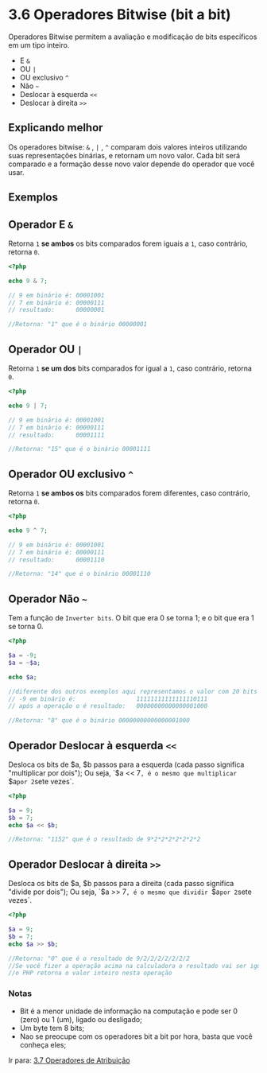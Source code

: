 # 3.6 Operadores Bitwise (bit a bit)

Operadores Bitwise permitem a avaliação e modificação de bits específicos em um tipo inteiro.

- E `&`
- OU `|`
- OU exclusivo `^`
- Não `~`
- Deslocar à esquerda `<<`
- Deslocar à direita `>>`

## Explicando melhor

Os operadores bitwise: `&` , `|` , `^` comparam dois valores inteiros utilizando suas representações binárias, e retornam um novo valor.
Cada bit será comparado e a formação desse novo valor depende do operador que você usar.

## Exemplos

## Operador E `&`
Retorna `1` **se ambos** os bits comparados forem iguais a `1`, caso contrário, retorna `0`.

```php
<?php

echo 9 & 7;

// 9 em binário é: 00001001
// 7 em binário é: 00000111
// resultado:      00000001

//Retorna: "1" que é o binário 00000001 
```

## Operador OU `|`
Retorna `1` **se um dos** bits comparados for igual a `1`, caso contrário, retorna `0`.

```php
<?php

echo 9 | 7;

// 9 em binário é: 00001001
// 7 em binário é: 00000111
// resultado:      00001111

//Retorna: "15" que é o binário 00001111 
```

## Operador OU exclusivo `^`
Retorna `1` **se ambos os** bits comparados forem diferentes, caso contrário, retorna `0`.

```php
<?php

echo 9 ^ 7;

// 9 em binário é: 00001001
// 7 em binário é: 00000111
// resultado:      00001110

//Retorna: "14" que é o binário 00001110 
```

## Operador Não `~`
Tem a função de `Inverter bits`. O bit que era 0 se torna 1; e o bit que era 1 se torna 0.

```php
<?php

$a = -9;
$a = ~$a;

echo $a;

//diferente dos outros exemplos aqui representamos o valor com 20 bits
// -9 em binário é:                 11111111111111110111
// após a operação o é resultado:   00000000000000001000

//Retorna: "8" que é o binário 00000000000000001000
```

## Operador Deslocar à esquerda `<<`
Desloca os bits de $a, $b passos para a esquerda (cada passo significa "multiplicar por dois");
Ou seja, `$a << 7`, é o mesmo que multiplicar `$a` por 2 `sete vezes`.

```php
<?php

$a = 9;
$b = 7;
echo $a << $b;

//Retorna: "1152" que é o resultado de 9*2*2*2*2*2*2*2
```

## Operador Deslocar à direita `>>`
Desloca os bits de $a, $b passos para a direita (cada passo significa "divide por dois");
Ou seja, `$a >> 7`, é o mesmo que dividir `$a` por 2 `sete vezes`.

```php
<?php

$a = 9;
$b = 7;
echo $a >> $b;

//Retorna: "0" que é o resultado de 9/2/2/2/2/2/2/2
//Se você fizer a operação acima na calculadora o resultado vai ser igual a 0.0703125
//o PHP retorna o valor inteiro nesta operação
```

### Notas

- Bit é a menor unidade de informação na computação e pode ser 0 (zero) ou 1 (um), ligado ou desligado;
- Um byte tem 8 bits;
- Nao se preocupe com os operadores bit a bit por hora, basta que você conheça eles;

Ir para: [3.7 Operadores de Atribuição](7-Operadores-atribuicao.md)
